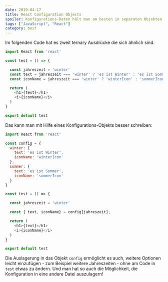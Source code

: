 ```yaml
---
date: 2019-04-17
title: React Configuration Objects
spoiler: Konfigurations-Daten hält man am besten in separaten Objekten
tags: ["JavaScript", "React"]
category: best
---
```


Im folgenden Code hat es zweit ternary Ausdrücke die sich ähnlich sind. 

```javascript
import React from 'react'

const test = () => {

  const jahreszeit = 'winter'
  const text = jahreszeit === 'winter' ? 'es ist Winter' : 'es ist Sommer'
  const iconName = jahreszeit === 'winter' ? 'winterIcon' : 'sommerIcon'

  return (
    <h1>{text}</h1> 
    <i>{iconName}</i>
  )
}

export default test
```

Das kann man mit Hilfe eines Konfigurations-Objekts besser schreiben:

```javascript
import React from 'react'

const config = {
  winter: {
    text: 'es ist Winter',
    iconName: 'winterIcon'
  },
  sommer: {
    text: 'es ist Sommer',
    iconName: 'sommerIcon'
  }
}

const test = () => {

  const jahreszeit = 'winter'

  const { text, iconName} = config[jahreszeit]; 

  return (
    <h1>{text}</h1> 
    <i>{iconName}</i>
  )
}

export default test
```

Die Auslagerung in das Objekt `config` ermöglicht es auch, weitere Optionen leicht einzufügen - zum Beispiel weitere Jahreszeiten - ohne am Code in `test` etwas zu ändern. 
Und man hat so auch die Möglichkeit, die Konfiguration in eine andere Datei auszulagern!